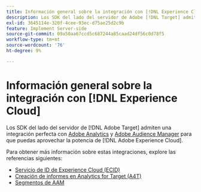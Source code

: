 ```yaml
---
title: Información general sobre la integración con [!DNL Experience Cloud]
description: Los SDK del lado del servidor de Adobe [!DNL Target] admiten una integración perfecta con Adobe Analytics y Adobe Audience Manager para que pueda aprovechar la potencia de Adobe Experience Cloud.
exl-id: 3645114e-320f-4cee-93ec-d75ae25d2c9b
feature: Implement Server-side
source-git-commit: 09a50aa67ccd5c687244a85caad24df56c0d78f5
workflow-type: tm+mt
source-wordcount: '76'
ht-degree: 9%

---
```


# Información general sobre la integración con [!DNL Experience Cloud]

Los SDK del lado del servidor de [!DNL Adobe Target] admiten una integración perfecta con [Adobe Analytics](https://business.adobe.com/products/analytics/adobe-analytics.html) y [Adobe Audience Manager](https://business.adobe.com/products/audience-manager/adobe-audience-manager.html) para que puedas aprovechar la potencia de [!DNL Adobe Experience Cloud].

Para obtener más información sobre estas integraciones, explore las referencias siguientes:

* [Servicio de ID de Experience Cloud (ECID)](ecid.md)
* [Creación de informes en Analytics for Target (A4T)](a4t-reporting.md)
* [Segmentos de AAM](aam-segments.md)
